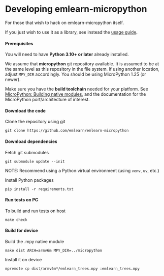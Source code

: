 
# Developing emlearn-micropython

For those that wish to hack on emlearn-micropython itself.

If you just wish to use it as a library, see instead the [usage guide](https://emlearn-micropython.readthedocs.io/en/latest/user_guide.html).

#### Prerequisites

You will need to have **Python 3.10+ or later** already installed.

We assume that **micropython** git repository available.
It is assumed to be at the same level as this repository in the file system.
If using another location, adjust `MPY_DIR` accordingly.
You should be using MicroPython 1.25 (or newer).

Make sure you have the **build toolchain** needed for your platform.
See [MicroPython: Building native modules](https://docs.micropython.org/en/latest/develop/natmod.html),
and the documentation for the MicroPython port/architecture of interest.

#### Download the code

Clone the repository using git
```
git clone https://github.com/emlearn/emlearn-micropython
```

#### Download dependencies

Fetch git submodules

```
git submodule update --init
```

NOTE: Recommend using a Python virtual environment (using `venv`, `uv`, etc.)

Install Python packages
```
pip install -r requirements.txt
```


#### Run tests on PC

To build and run tests on host
```
make check
```


#### Build for device

Build the .mpy native module
```
make dist ARCH=armv6m MPY_DIR=../micropython
```

Install it on device
```
mpremote cp dist/armv6m*/emlearn_trees.mpy :emlearn_trees.mpy
```


